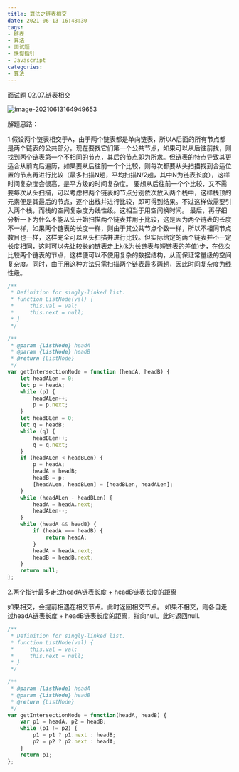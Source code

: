 ```yaml
---
title: 算法之链表相交
date: 2021-06-13 16:48:30
tags:
- 链表
- 算法
- 面试题
- 快慢指针
- Javascript
categories:
- 算法
---
```


面试题 02.07.链表相交

![image-20210613164949653](D:\Blogs\NollieLeo.github.io\source\_posts\算法之链表相交\image-20210613164949653.png)



解题思路：

1.假设两个链表相交于A，由于两个链表都是单向链表，所以A后面的所有节点都是两个链表的公共部分。现在要找它们第一个公共节点，如果可以从后往前找，则找到两个链表第一个不相同的节点，其后的节点即为所求。但链表的特点导致其更适合从前向后遍历，如果要从后往前一个个比较，则每次都要从头扫描找到合适位置的节点再进行比较（最多扫描N趟，平均扫描N/2趟，其中N为链表长度），这样时间复杂度会很高，是平方级的时间复杂度。
要想从后往前一个个比较，又不需要每次从头扫描，可以考虑把两个链表的节点分别依次放入两个栈中，这样栈顶的元素便是其最后的节点，逐个出栈并进行比较，即可得到结果。不过这样做需要引入两个栈，而栈的空间复杂度为线性级。这相当于用空间换时间。
最后，再仔细分析一下为什么不能从头开始扫描两个链表并用于比较，这是因为两个链表的长度不一样，如果两个链表的长度一样，则由于其公共节点个数一样，所以不相同节点数目也一样，这样完全可以从头扫描并进行比较。但实际给定的两个链表并不一定长度相同，这时可以先让较长的链表走上k(k为长链表与短链表的差值)步，在依次比较两个链表的节点，这样便可以不使用复杂的数据结构，从而保证常量级的空间复杂度。同时，由于用这种方法只需扫描两个链表最多两趟，因此时间复杂度为线性级。

```js
/**
 * Definition for singly-linked list.
 * function ListNode(val) {
 *     this.val = val;
 *     this.next = null;
 * }
 */

/**
 * @param {ListNode} headA
 * @param {ListNode} headB
 * @return {ListNode}
 */
var getIntersectionNode = function (headA, headB) {
    let headALen = 0;
    let p = headA;
    while (p) {
        headALen++;
        p = p.next;
    }
    let headBLen = 0;
    let q = headB;
    while (q) {
        headBLen++;
        q = q.next;
    }
    if (headALen < headBLen) {
        p = headA;
        headA = headB;
        headB = p;
        [headALen, headBLen] = [headBLen, headALen];
    }
    while (headALen - headBLen) {
        headA = headA.next;
        headALen--;
    }
    while (headA && headB) {
        if (headA === headB) {
            return headA;
        }
        headA = headA.next;
        headB = headB.next;
    }
    return null;
};
```



2.两个指针最多走过headA链表长度 + headB链表长度的距离

如果相交，会提前相遇在相交节点。此时返回相交节点。
如果不相交，则各自走过headA链表长度 + headB链表长度的距离，指向null。此时返回null.

```js
/**
 * Definition for singly-linked list.
 * function ListNode(val) {
 *     this.val = val;
 *     this.next = null;
 * }
 */

/**
 * @param {ListNode} headA
 * @param {ListNode} headB
 * @return {ListNode}
 */
var getIntersectionNode = function(headA, headB) {
    var p1 = headA, p2 = headB;
    while (p1 != p2) {
        p1 = p1 ? p1.next : headB;
        p2 = p2 ? p2.next : headA;
    }
    return p1;
};
```

